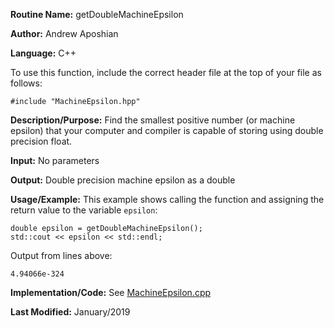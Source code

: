 **Routine Name:** getDoubleMachineEpsilon

**Author:** Andrew Aposhian

**Language:** C++

To use this function, include the correct header file at the top of your file as follows:
```
#include "MachineEpsilon.hpp"
```

**Description/Purpose:** Find the smallest positive number (or machine epsilon) that your computer and compiler is capable of storing using double precision float.

**Input:** No parameters

**Output:** Double precision machine epsilon as a double

**Usage/Example:** This example shows calling the function and assigning the return value to the variable `epsilon`:
```
double epsilon = getDoubleMachineEpsilon();
std::cout << epsilon << std::endl;
```

Output from lines above:
```
4.94066e-324
```

**Implementation/Code:**
See [MachineEpsilon.cpp](../src/lib/MachineEpsilon.cpp)

**Last Modified:** January/2019
